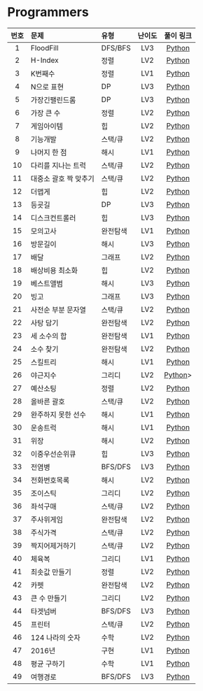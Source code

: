 
# Programmers

| 번호 |  문제  | 유형   |         난이도          |        풀이 링크         |
|:---:	|:---	|:---	|:--:|:---:|
|1|FloodFill|DFS/BFS| LV3 | <a href="FloodFill.ipynb">Python</a>||
|2|H-Index|정렬|LV2| <a href="">Python</a>|
|3|K번째수|정렬|LV1| <a href="K번째수.ipynb">Python</a>|
|4|N으로 표현|DP|LV3| <a href="N으로 표현_.ipynb">Python</a>|
|5|가장긴팰린드롬|DP|LV3| <a href="가장긴팰린드롬.ipynb">Python</a>|
|6|가장 큰 수|정렬|LV2| <a href="가장큰수.ipynb">Python</a>|
|7|게임아이템|힙|LV2| <a href="게임아이템_.ipynb">Python</a>|
|8|기능개발|스택/큐|LV2| <a href="기능개발_.ipynb">Python</a>|
|9|나머지 한 점|해시|LV1| <a href="나머지 한 점.ipynb">Python</a>|
|10|다리를 지나는 트럭|스택/큐|LV2| <a href="다리를 지나는 트럭.ipynb">Python</a>|
|11|대중소 괄호 짝 맞추기|스택/큐|LV2| <a href="">Python</a>|
|12|더맵게|힙|LV2| <a href="더맵게.ipynb">Python</a>|
|13|등굣길|DP|LV3| <a href="등굣길.ipynb">Python</a>|
|14|디스크컨트롤러|힙|LV3| <a href="디스크컨트롤러.ipynb">Python</a>|
|15|모의고사|완전탐색|LV1| <a href="">Python</a>|
|16|방문길이|해시|LV3| <a href="방문길이.ipynb">Python</a>|
|17|배달|그래프|LV2| <a href="배달.ipynb">Python</a>|
|18|배상비용 최소화|힙|LV2| <a href="배상비용최소화.ipynb">Python</a>|
|19|베스트앨범|해시|LV3| <a href="베스트앨범.ipynb">Python</a>|
|20|빙고|그래프|LV3| <a href="빙고.ipynb">Python</a>|
|21|사전순 부분 문자열|스택/큐|LV2| <a href="사전순 부분 문자열.ipynb">Python</a>|
|22|사탕 담기|완전탐색|LV2| <a href="사탕 담기.ipynb">Python</a>|
|23|세 소수의 합|완전탐색|LV1| <a href="세 소수의 합.ipynb">Python</a>|
|24|소수 찾기|완전탐색|LV2| <a href="소수 찾기.ipynb">Python</a>|
|25|스킬트리|해시|LV1| <a href="">Python</a>|
|26|야근지수|그리디|LV2| <a href="야근지수.ipynb">Python</a>>|
|27|예산소팅|정렬|LV2| <a href="예산소팅.ipynb">Python</a>|
|28|올바른 괄호|스택/큐|LV2| <a href="올바른 괄호.ipynb">Python</a>|
|29|완주하지 못한 선수|해시|LV1| <a href="">Python</a>|
|30|운송트럭|해시|LV1| <a href="">Python</a>|
|31|위장|해시|LV2| <a href="">Python</a>|
|32|이중우선순위큐|힙|LV3| <a href="이중우선순위큐.ipynb">Python</a>|
|33|전염병|BFS/DFS|LV3| <a href="전염병.ipynb">Python</a>|
|34|전화번호목록|해시|LV2| <a href="">Python</a>|
|35|조이스틱|그리디|LV2| <a href="조이스틱_.ipynb">Python</a>|
|36|좌석구매|스택/큐|LV2|<a href="좌석구매.ipynb">Python</a>|
|37|주사위게임|완전탐색|LV2| <a href="주사위게임.ipynb">Python</a>|
|38|주식가격|스택/큐|LV2| <a href="주식가격.ipynb">Python</a>|
|39|짝지어제거하기|스택/큐|LV2| <a href="짝지어제거하기.ipynb">Python</a>|
|40|체육복|그리디|LV1|<a href="">Python</a>|
|41|최솟값 만들기|정렬|LV2| <a href="최솟값 만들기.ipynb">Python</a>|
|42|카펫|완전탐색|LV2| <a href="카펫.ipynb">Python</a>|
|43|큰 수 만들기|그리디|LV2| <a href="큰 수 만들기.ipynb">Python</a>|
|44|타겟넘버|BFS/DFS|LV3| <a href="타겟넘버.ipynb">Python</a>|
|45|프린터|스택/큐|LV2| <a href="">Python</a>|
|46|124 나라의 숫자|수학|LV2| <a href="">Python</a>|
|47|2016년|구현|LV1| <a href="">Python</a>|
|48|평균 구하기|수학|LV1|<a href="">Python</a> |
|49|여행경로|BFS/DFS|LV3|<a href="여행경로.ipynb">Python</a> |




